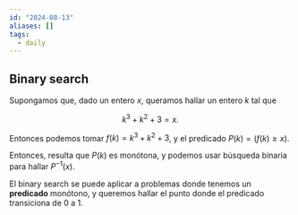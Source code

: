 ```yaml
---
id: "2024-08-13"
aliases: []
tags:
  - daily
---
```


## Binary search

Supongamos que, dado un entero $x$, queramos hallar un entero $k$ tal que

$$
k^{3} + k^{2} + 3 = x
.$$

Entonces podemos tomar $f(k) = k^{3} + k^{2} + 3$, y el predicado $P(k) = (f(k) \geq x)$.

Entonces, resulta que $P(k)$ es monótona, y podemos usar búsqueda binaria para hallar $P^{-1}(x)$.

El binary search se puede aplicar a problemas donde tenemos un **predicado** monótono, y queremos hallar el punto donde el predicado transiciona de 0 a 1.
